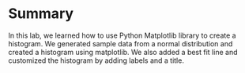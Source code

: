 # Summary

In this lab, we learned how to use Python Matplotlib library to create a histogram. We generated sample data from a normal distribution and created a histogram using matplotlib. We also added a best fit line and customized the histogram by adding labels and a title.
